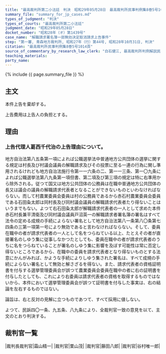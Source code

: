 ```yaml
---
title: "最高裁判所第二小法廷　判決　昭和29年05月28日　最高裁判所民事判例集8巻5号1014頁"
summary_file: "summary_for_jp_cases.md"
types_of_judgment: "判決"
types_of_courts: "最高裁判所第二小法廷"
judgment_date: "昭和29年05月28日"
docket_number: "昭和28年（オ）第1439号"
case_name: "解職請求署名簿一部無効決定取消請求上告事件"
step: "第一審, 青森地方裁判所, 昭和27年（行）第44号, 昭和28年10月31日, 判決"
citation: "最高裁判所民事判例集8巻5号1014頁"
source_of_commentary_by_research_law_clerk: "白石健三, 最高裁判所判例解説民事篇昭和29年度号81頁"
teaching_materials:
party_name:
---
```




{% include {{ page.summary_file }}  %}






## 主文



本件上告を棄却する。

上告費用は上告人の負担とする。





## 理由



### 上告代理人葛西千代治の上告理由について。

地方自治法第八五条第一項によれば公職選挙法中普通地方公共団体の選挙に関する規定は村長及び村議会議員の解職請求及びその投票に至る一連の行為に関し準用されるけれども地方自治法施行令第一一六条の二、第一一三条、第一〇九条によれば公職選挙法第八九条第一項但書、第二項及び第三項の規定は特に右準用から除外される。従つて国又は地方公共団体の公務員は在職中普通地方公共団体の長又は議会の議員の解職請求代表者となることができないものといわなければならない。而して村農業委員会委員は村の公務員であるから赤石村農業委員会委員である石田粂太郎は同村長及び同村議会議員の解職請求代表者たり得ないことはいうまでもない。よつて右石田粂太郎が解職請求代表者の一人として求めた本件赤石村長兼平清衛及び同村議会議員戸沼英一の解職請求者署名簿の署名はすべて法令の定める成規の手続によらない署名として地方自治法第八一条第八〇条第七四条の三第一項第一号により無効であると言わなければならない。そして、委員在職中の者が請求代表者の一人として名をつらねている以上、たとえその者が直接署名のしゆう集に従事しなかつたとしても、委員在職中の者が請求代表者のうちに名をつらねていることが署名のしゆう集に影響を及ぼす可能性は常に否定し得ないところであるから、在職中の委員を請求代表者となり得ないものとする法意にかんがみれば、かような手続によりしゆう集された署名は、すべて成規の手続によらない署名として無効と解さざるを得ない。また、請求代表者の資格証明書を付与する選挙管理委員会が誤つて農業委員会委員在職中の者に右の証明書を付与したとしても、これにより右委員は請求代表者の資格を取得するものではないから、本件において選挙管理委員会が誤つて証明書を付与した事実は、右の結論を左右するものではない。

論旨は、右と反対の見解に立つものであつて、すべて採用に値しない。

よつて、民訴四〇一条、九五条、八九条により、全裁判官一致の意見を以て、主文のとおり判決する。

## 裁判官一覧

|裁判長裁判官|霜山精一|
|裁判官|栗山茂|
|裁判官|藤田八郎|
|裁判官|谷村唯一郎|



